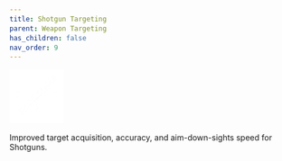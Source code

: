 ```yaml
---
title: Shotgun Targeting
parent: Weapon Targeting
has_children: false
nav_order: 9
---
```


![](https://raw.githubusercontent.com/snowstormclan/Armor-Perks/master/images/Targeting/Shotgun.png)

Improved target acquisition, accuracy, and aim-down-sights speed for Shotguns.
